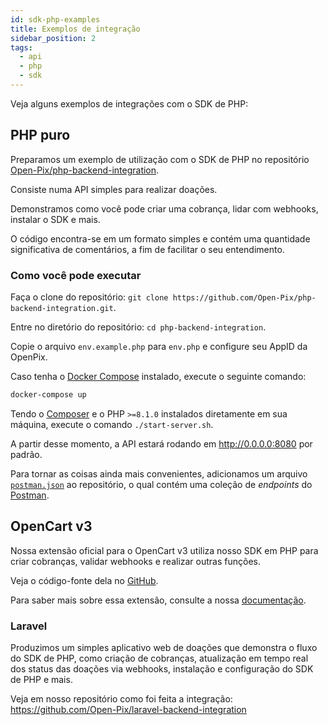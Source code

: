 ```yaml
---
id: sdk-php-examples
title: Exemplos de integração
sidebar_position: 2
tags:
  - api
  - php
  - sdk
---
```


Veja alguns exemplos de integrações com o SDK de PHP:

## PHP puro

Preparamos um exemplo de utilização com o SDK de PHP no repositório [Open-Pix/php-backend-integration](https://github.com/Open-Pix/php-backend-integration).

Consiste numa API simples para realizar doações.

Demonstramos como você pode criar uma cobrança, lidar com webhooks, instalar o SDK e mais.

O código encontra-se em um formato simples e contém uma quantidade significativa de comentários, a fim de facilitar o seu entendimento.

### Como você pode executar

Faça o clone do repositório: `git clone https://github.com/Open-Pix/php-backend-integration.git`.

Entre no diretório do repositório: `cd php-backend-integration`.

Copie o arquivo `env.example.php` para `env.php` e configure seu AppID da OpenPix.

Caso tenha o [Docker Compose](https://docs.docker.com/compose/install/) instalado, execute o seguinte comando:
```bash
docker-compose up
```

Tendo o [Composer](https://getcomposer.org) e o PHP `>=8.1.0` instalados diretamente em sua máquina, execute o comando `./start-server.sh`.

A partir desse momento, a API estará rodando em http://0.0.0.0:8080 por padrão.

Para tornar as coisas ainda mais convenientes, adicionamos um arquivo [`postman.json`](https://github.com/Open-Pix/php-backend-integration/blob/main/postman.json) ao repositório, o qual contém uma coleção de _endpoints_ do [Postman](https://www.postman.com/).

## OpenCart v3

Nossa extensão oficial para o OpenCart v3 utiliza nosso SDK em PHP para criar cobranças, validar webhooks e realizar outras funções.

Veja o código-fonte dela no [GitHub](https://github.com/Open-Pix/opencart3-woovi).

Para saber mais sobre essa extensão, consulte a nossa [documentação](../../ecommerce/opencart/opencart3-extension).

### Laravel

Produzimos um simples aplicativo web de doações que demonstra o fluxo do SDK de PHP, como criação de cobranças, atualização em tempo real dos status das doações via webhooks, instalação e configuração do SDK de PHP e mais.

Veja em nosso repositório como foi feita a integração: https://github.com/Open-Pix/laravel-backend-integration